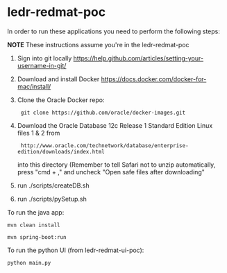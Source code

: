# ledr-redmat-poc


In order to run these applications you need to perform the following steps:

**NOTE** These instructions assume you're in the ledr-redmat-poc

1. Sign into git locally  https://help.github.com/articles/setting-your-username-in-git/

2. Download and install Docker https://docs.docker.com/docker-for-mac/install/

3. Clone the Oracle Docker repo:

        git clone https://github.com/oracle/docker-images.git

4. Download the Oracle Database 12c Release 1 Standard Edition Linux files 1 & 2 from

        http://www.oracle.com/technetwork/database/enterprise-edition/downloads/index.html

   into this directory (Remember to tell Safari not to unzip automatically, press "cmd + ," and uncheck "Open safe files after downloading"


5. run
        ./scripts/createDB.sh

6. run
        ./scripts/pySetup.sh


To run the java app:

	mvn clean install

	mvn spring-boot:run


To run the python UI (from ledr-redmat-ui-poc):

	python main.py
